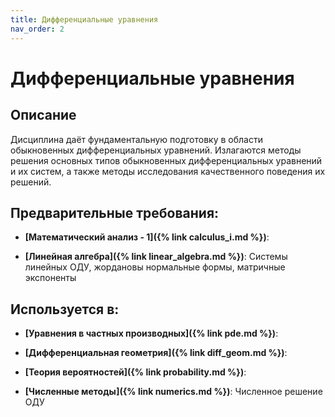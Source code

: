 ```yaml
---
title: Дифференциальные уравнения
nav_order: 2
---
```


# Дифференциальные уравнения


## Описание 
Дисциплина даёт фундаментальную подготовку в области обыкновенных
дифференциальных уравнений. Излагаются методы решения основных типов
обыкновенных дифференциальных уравнений и их систем, а также методы исследования
качественного поведения их решений.


## Предварительные требования:

- **[Математический анализ - 1]({% link calculus_i.md %})**: 

- **[Линейная алгебра]({% link linear_algebra.md %})**: Системы линейных ОДУ, жордановы нормальные формы, матричные экспоненты



## Используется в:

- **[Уравнения в частных производных]({% link pde.md %})**: 

- **[Дифференциальная геометрия]({% link diff_geom.md %})**: 

- **[Теория вероятностей]({% link probability.md %})**: 

- **[Численные методы]({% link numerics.md %})**: Численное решение ОДУ   

